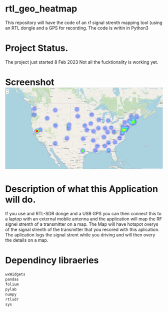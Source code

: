 # rtl_geo_heatmap
This repository will have the code of an rf signal strenth mapping tool (using an RTL dongle and a GPS for recording.
The code is writin in Python3
# Project Status.
The project just started 8 Feb 2023
Not all the fucktionality is working yet.
# Screenshot![Alt text](images/gio_map.jpg?raw=true "Geo Heatmap")<br>

# Description of what this Application will do.
If you use and RTL-SDR donge and a USB GPS you can then connect this to a laptop with an external mobile antenna and the application will map the RF signel strenth of a transmitter on a map.
The Map will have hotspot overys of the signal strenth of the transmitter that you recored with this aplication.
The aplication logs the signal strent while you driving and will then overy the details on a map.
# Dependincy libraeries
    wxWidgets
    pandas
    folium
    pylab
    numpy
    rtlsdr
    sys
    
    
    
